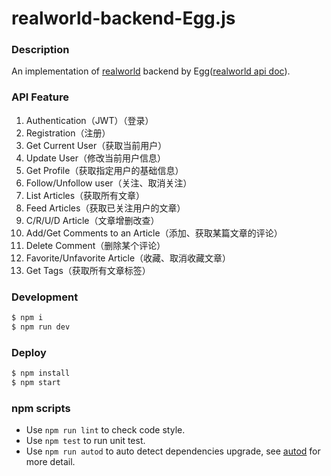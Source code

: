 # realworld-backend-Egg.js

### Description

An implementation of [realworld](https://github.com/gothinkster/realworld) backend by Egg([realworld api doc](https://realworld-docs.netlify.app/docs/specs/backend-specs/endpoints)).

### API Feature
1. Authentication（JWT）（登录）
2. Registration（注册）
3. Get Current User（获取当前用户）
4. Update User（修改当前用户信息）
5. Get Profile（获取指定用户的基础信息）
6. Follow/Unfollow user（关注、取消关注）
7. List Articles（获取所有文章）
8. Feed Articles（获取已关注用户的文章）
9. C/R/U/D Article（文章增删改查）
10. Add/Get Comments to an Article（添加、获取某篇文章的评论）
11. Delete Comment（删除某个评论）
12. Favorite/Unfavorite Article（收藏、取消收藏文章）
13. Get Tags（获取所有文章标签）

### Development

```bash
$ npm i
$ npm run dev
```

### Deploy

```bash
$ npm install
$ npm start
```

### npm scripts

- Use `npm run lint` to check code style.
- Use `npm test` to run unit test.
- Use `npm run autod` to auto detect dependencies upgrade, see [autod](https://www.npmjs.com/package/autod) for more detail.


[egg]: https://eggjs.org
